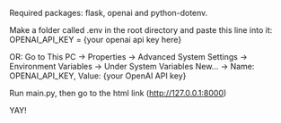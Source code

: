 Required packages: flask, openai and python-dotenv.

Make a folder called .env in the root directory and paste this line into it:
OPENAI_API_KEY = {your openai api key here}

OR: Go to This PC -> Properties -> Advanced System Settings -> Environment Variables -> Under System Variables New... -> Name: OPENAI_API_KEY, Value: {your OpenAI API key}

Run main.py, then go to the html link (http://127.0.0.1:8000)

YAY!


